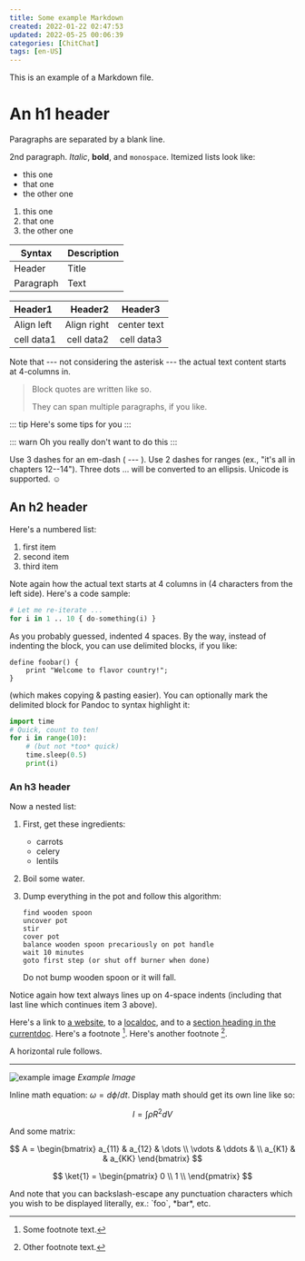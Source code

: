```yaml
---
title: Some example Markdown
created: 2022-01-22 02:47:53
updated: 2022-05-25 00:06:39
categories: [ChitChat]
tags: [en-US]
---
```


This is an example of a Markdown file.

<!-- more -->

# An h1 header

Paragraphs are separated by a blank line.

2nd paragraph. _Italic_, **bold**, and `monospace`. Itemized lists look like:

- this one
- that one
- the other one

1. this one
2. that one
3. the other one

| Syntax    | Description |
| --------- | ----------- |
| Header    | Title       |
| Paragraph | Text        |

| Header1    |     Header2 |   Header3   |
| :--------- | ----------: | :---------: |
| Align left | Align right | center text |
| cell data1 |  cell data2 | cell data3  |

Note that --- not considering the asterisk --- the actual text content starts at 4-columns in.

> Block quotes are written like so.
>
> They can span multiple paragraphs, if you like.

::: tip
Here's some tips for you
:::

::: warn
Oh you really don't want to do this
:::

Use 3 dashes for an em-dash ( --- ). Use 2 dashes for ranges (ex., "it's all in chapters 12--14"). Three dots ... will be converted to an ellipsis. Unicode is supported. ☺

## An h2 header

Here's a numbered list:

1. first item
2. second item
3. third item

Note again how the actual text starts at 4 columns in (4 characters from the left side). Here's a code sample:

```python
# Let me re-iterate ...
for i in 1 .. 10 { do-something(i) }
```

As you probably guessed, indented 4 spaces. By the way, instead of indenting the block, you can use delimited blocks, if you like:

    define foobar() {
        print "Welcome to flavor country!";
    }

(which makes copying & pasting easier). You can optionally mark the delimited block for Pandoc to syntax highlight it:

```python
import time
# Quick, count to ten!
for i in range(10):
    # (but not *too* quick)
    time.sleep(0.5)
    print(i)
```

### An h3 header

Now a nested list:

1.  First, get these ingredients:

    - carrots
    - celery
    - lentils

2.  Boil some water.

3.  Dump everything in the pot and follow this algorithm:

        find wooden spoon
        uncover pot
        stir
        cover pot
        balance wooden spoon precariously on pot handle
        wait 10 minutes
        goto first step (or shut off burner when done)

    Do not bump wooden spoon or it will fall.

Notice again how text always lines up on 4-space indents (including that last line which continues item 3 above).

Here's a link to [a website](http://foo.bar), to a [localdoc](local-doc.html), and to a [section heading in the currentdoc](#an-h2-header). Here's a footnote [^1]. Here's another footnote [^2].

[^1]: Some footnote text.
[^2]: Other footnote text.

A horizontal rule follows.

---

![example image](https://imagedelivery.net/b21oeeg7p6hqWEI-IA5xDw/91ad4cfe-6120-4e76-1123-6c223514bb00/public 'An exemplary image') _Example Image_

Inline math equation: $\omega = d\phi / dt$. Display math should get its own line like so:

$$I = \int \rho R^2 dV$$

And some matrix:

$$
A = \begin{bmatrix}
    a_{11} & a_{12} & \dots \\
    \vdots & \ddots & \\
    a_{K1} &        & a_{KK}
    \end{bmatrix}
$$

$$
\ket{1} = \begin{pmatrix}
0 \\
1 \\
\end{pmatrix}
$$

And note that you can backslash-escape any punctuation characters which you wish to be displayed literally, ex.: \`foo\`, \*bar\*, etc.
